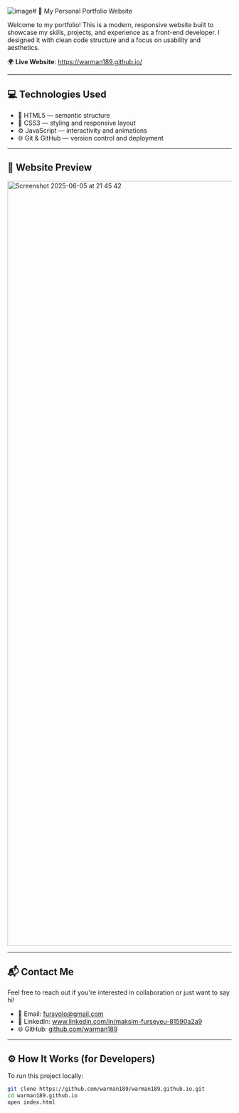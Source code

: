 ![image](https://github.com/user-attachments/assets/68766f3a-5580-405d-bc58-b728f6e629eb)# 🚀 My Personal Portfolio Website

Welcome to my portfolio! This is a modern, responsive website built to showcase my skills, projects, and experience as a front-end developer. I designed it with clean code structure and a focus on usability and aesthetics.

🌍 **Live Website**: https://warman189.github.io/

---

## 💻 Technologies Used

- 🧱 HTML5 — semantic structure
- 🎨 CSS3 — styling and responsive layout
- ⚙️ JavaScript — interactivity and animations
- 🌐 Git & GitHub — version control and deployment

---

## 📸 Website Preview


<img width="1715" alt="Screenshot 2025-06-05 at 21 45 42" src="https://github.com/user-attachments/assets/25d171f2-dc39-439c-8cc8-5c22ea1084fe" />

---

## 📬 Contact Me

Feel free to reach out if you're interested in collaboration or just want to say hi!

- 📧 Email: fursyolo@gmail.com
- 💼 LinkedIn: www.linkedin.com/in/maksim-furseyeu-81590a2a9
- 🌐 GitHub: [github.com/warman189](https://github.com/warman189)

---

## ⚙️ How It Works (for Developers)

To run this project locally:

```bash
git clone https://github.com/warman189/warman189.github.io.git
cd warman189.github.io
open index.html
